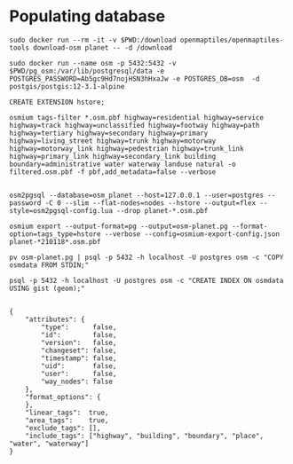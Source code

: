 # Populating database

    sudo docker run --rm -it -v $PWD:/download openmaptiles/openmaptiles-tools download-osm planet -- -d /download

    sudo docker run --name osm -p 5432:5432 -v $PWD/pg_osm:/var/lib/postgresql/data -e POSTGRES_PASSWORD=Ab5gc9Hd7nojHSN3hHxaJw -e POSTGRES_DB=osm  -d postgis/postgis:12-3.1-alpine

    CREATE EXTENSION hstore;

    osmium tags-filter *.osm.pbf highway=residential highway=service highway=track highway=unclassified highway=footway highway=path highway=tertiary highway=secondary highway=primary highway=living_street highway=trunk highway=motorway highway=motorway_link highway=pedestrian highway=trunk_link highway=primary_link highway=secondary_link building boundary=administrative water waterway landuse natural -o filtered.osm.pbf -f pbf,add_metadata=false --verbose


    osm2pgsql --database=osm_planet --host=127.0.0.1 --user=postgres --password -C 0 --slim --flat-nodes=nodes --hstore --output=flex --style=osm2pgsql-config.lua --drop planet-*.osm.pbf

    osmium export --output-format=pg --output=osm-planet.pg --format-option=tags_type=hstore --verbose --config=osmium-export-config.json planet-*210118*.osm.pbf

    pv osm-planet.pg | psql -p 5432 -h localhost -U postgres osm -c "COPY osmdata FROM STDIN;"

    psql -p 5432 -h localhost -U postgres osm -c "CREATE INDEX ON osmdata USING gist (geom);"


    {
        "attributes": {
            "type":      false,
            "id":        false,
            "version":   false,
            "changeset": false,
            "timestamp": false,
            "uid":       false,
            "user":      false,
            "way_nodes": false
        },
        "format_options": {
        },
        "linear_tags":  true,
        "area_tags":    true,
        "exclude_tags": [],
        "include_tags": ["highway", "building", "boundary", "place", "water", "waterway"]
    }
